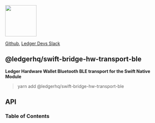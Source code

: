 <img src="https://user-images.githubusercontent.com/211411/34776833-6f1ef4da-f618-11e7-8b13-f0697901d6a8.png" height="100" />

[Github](https://github.com/LedgerHQ/ledgerjs/),
[Ledger Devs Slack](https://ledger-dev.slack.com/)

## @ledgerhq/swift-bridge-hw-transport-ble

**Ledger Hardware Wallet Bluetooth BLE transport for the Swift Native Module**

> yarn add @ledgerhq/swift-bridge-hw-transport-ble

## API

<!-- Generated by documentation.js. Update this documentation by updating the source code. -->

### Table of Contents
